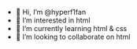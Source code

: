 - 👋 Hi, I’m @hyperf1fan
- 👀 I’m interested in html
- 🌱 I’m currently learning html & css
- 💞️ I’m looking to collaborate on html

<!---
hyperf1fan/hyperf1fan is a ✨ special ✨ repository because its `README.md` (this file) appears on your GitHub profile.
You can click the Preview link to take a look at your changes.
--->
